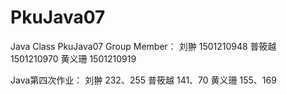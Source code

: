 # PkuJava07
Java Class PkuJava07 Group Member： 
刘翀 1501210948 
普筱越 1501210970 
黄义珊 1501210919

Java第四次作业：
刘翀 232、255
普筱越 141、70
黄义珊 155、169